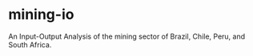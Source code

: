 # mining-io
An Input-Output Analysis of the mining sector of Brazil, Chile, Peru, and South Africa.
